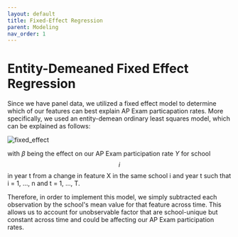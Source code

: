 ```yaml
---
layout: default
title: Fixed-Effect Regression 
parent: Modeling 
nav_order: 1
---
```


# Entity-Demeaned Fixed Effect Regression 

Since we have panel data, we utilized a fixed effect model to determine which of our features can best explain AP Exam particapation rates. More specifically, we used an entity-demean ordinary least squares model, which can be explained as follows:  


![fixed_effect](../../../assets/images/fixed_effect.png)

with $\beta$ being the effect on our AP Exam participation rate $Y$ for school $$i$$ in year t from a change in feature X in the same school i and year t such that i = 1, ..., n  and t = 1, ..., T. 

Therefore, in order to implement this model, we simply subtracted each observation by the school's mean value for that feature across time. This allows us to account for unobservable factor that are school-unique but constant across time and could be affecting our AP Exam participation rates. 
